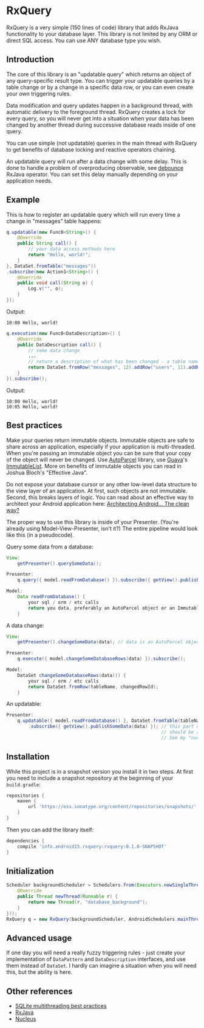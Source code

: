 
# RxQuery

RxQuery is a very simple (150 lines of code) library that adds RxJava functionality to your database layer.
This library is not limited by any ORM or direct SQL access. You can use ANY database type you wish.

## Introduction

The core of this library is an "updatable query" which returns an object of any query-specific result type.
You can trigger your updatable queries by a table change or by a change in a specific data row,
or you can even create your own triggering rules.

Data modification and query updates happen in a background thread, with automatic delivery
to the foreground thread. RxQuery creates a lock for every query, so
you will never get into a situation when your data has been changed by another
thread during successive database reads inside of one query.

You can use simple (not updatable) queries in the main thread with RxQuery to get benefits of database locking and
reactive operators chaining.

An updatable query will run after a data change with some delay. This is done to handle a problem of overproducing observable,
see [debounce](https://github.com/ReactiveX/RxJava/wiki/Backpressure#debounce-or-throttlewithtimeout) RxJava operator.
You can set this delay manually depending on your application needs.

## Example

This is how to register an updatable query which will run every time a change in "messages" table happens:

``` java
q.updatable(new Func0<String>() {
    @Override
    public String call() {
        // your data access methods here
        return "Hello, world!";
    }
}, DataSet.fromTable("messages"))
.subscribe(new Action1<String>() {
    @Override
    public void call(String o) {
        Log.v("", o);
    }
});
```

Output:

``` text
10:00 Hello, world!
```

``` java
q.execution(new Func0<DataDescription>() {
    @Override
    public DataDescription call() {
        // some data change
        ...
        // return a description of what has been changed - a table name and a row id
        return DataSet.fromRow("messages", 12).addRow("users", 11).addRow("groups", 22);
    }
}).subscribe();
```

Output:

``` text
10:00 Hello, world!
10:05 Hello, world!
```

## Best practices

Make your queries return immutable objects. Immutable objects are safe to share across an application, especially if your
application is multi-threaded. When you're passing an immutable object you can be sure that your copy of the object
will never be changed. Use [AutoParcel](https://github.com/frankiesardo/auto-parcel) library, use [Guava](https://github.com/google/guava)'s
[ImmutableList](https://github.com/google/guava/blob/master/guava/src/com/google/common/collect/ImmutableList.java).
More on benefits of immutable objects you can read in Joshua Bloch's "Effective Java".

Do not expose your database cursor or any other low-level data structure to the view layer of an application.
At first, such objects are not immutable. Second, this breaks layers of logic.
You can read about an effective way to architect your Android application here:
[Architecting Android… The clean way?](http://fernandocejas.com/2014/09/03/architecting-android-the-clean-way/)

The proper way to use this library is inside of your Presenter. (You're already using Model-View-Presenter, isn't it?)
The entire pipeline would look like this (in a pseudocode).

Query some data from a database:

``` java
View:
    getPresenter().querySomeData();

Presenter:
    q.query({ model.readFromDatabase() }).subscribe({ getView().publishSomeData(data); });

Model:
    Data readFromDatabase() {
        your sql / orm / etc calls
        return you data, preferably an AutoParcel object or an ImmutableList of AutoParcel objects.
    }
```

A data change:

``` java
View:
    getPresenter().changeSomeData(data); // data is an AutoParcel object or an ImmutableList of AutoParcel objects.

Presenter:
    q.execute({ model.changeSomeDatabaseRows(data) }).subscribe();

Model:
    DataSet changeSomeDatabaseRows(data)() {
        your sql / orm / etc calls
        return DataSet.fromRow(tableName, changedRowId);
    }
```

An updatable:

``` java
Presenter:
    q.updatable({ model.readFromDatabase() }, DataSet.fromTable(tableName))
        .subscribe({ getView().publishSomeData(data) }); // this part depends on your MVP library: there
                                                         // should be a method to delay onNext until a view become available.
                                                         // See my "nucleus" project for updates soon.
```

## Installation

While this project is in a snapshot version you install it in two steps. At first you need to
include a snapshot repository at the beginning of your `build.gradle`:

``` groovy
repositories {
    maven {
        url 'https://oss.sonatype.org/content/repositories/snapshots/'
    }
}
```

Then you can add the library itself:

``` groovy
dependencies {
    compile 'info.android15.rxquery:rxquery:0.1.0-SNAPSHOT'
}
```

## Initialization

``` java
Scheduler backgroundScheduler = Schedulers.from(Executors.newSingleThreadExecutor(new ThreadFactory() {
    @Override
    public Thread newThread(Runnable r) {
        return new Thread(r, "database_background");
    }
}));
RxQuery q = new RxQuery(backgroundScheduler, AndroidSchedulers.mainThread(), 150);
```

## Advanced usage

If one day you will need a really fuzzy triggering rules - just create your implementation of `DataPattern` and `DataDescription`
interfaces, and use them instead of `DataSet`. I hardly can imagine a situation when you will need this, but the ability is here.

## Other references

* [SQLite multithreading best practices](http://stackoverflow.com/questions/2493331/what-are-the-best-practices-for-sqlite-on-android/3689883#3689883)
* [RxJava](https://github.com/ReactiveX/RxJava)
* [Nucleus](https://github.com/konmik/nucleus)
